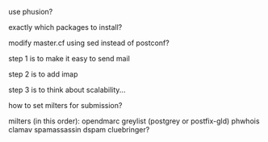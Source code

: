 use phusion?

exactly which packages to install?

modify master.cf using sed instead of postconf?

step 1 is to make it easy to send mail

step 2 is to add imap

step 3 is to think about scalability...

how to set milters for submission?

milters (in this order):
    opendmarc
    greylist (postgrey or postfix-gld)
    phwhois
    clamav
    spamassassin
    dspam
    cluebringer?
